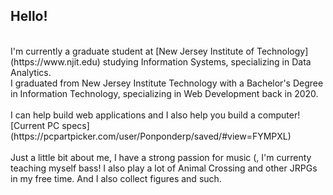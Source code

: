 
## Hello! 
<br>
I'm currently a graduate student at [New Jersey Institute of Technology](https://www.njit.edu) studying Information Systems, specializing in Data Analytics.
<br>
I graduated from New Jersey Institute Technology with a Bachelor's Degree in Information Technology, specializing in Web Development back in 2020.
<br><br>
I can help build web applications and I also help you build a computer! [Current PC specs](https://pcpartpicker.com/user/Ponponderp/saved/#view=FYMPXL)
<br><br>
Just a little bit about me, I have a strong passion for music (, I'm currenty teaching myself bass! I also play a lot of Animal Crossing and other JRPGs in my free time. And I also collect figures and such. 
<br><br>


